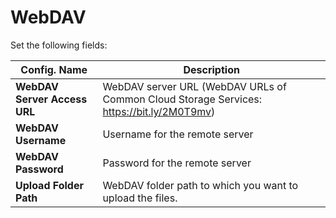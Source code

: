 # WebDAV

Set the following fields:

Config. Name | Description
------------ | -------------
**WebDAV Server Access URL** | WebDAV server URL (WebDAV URLs of Common Cloud Storage Services: https://bit.ly/2M0T9mv)
**WebDAV Username** | Username for the remote server
**WebDAV Password** | Password for the remote server
**Upload Folder Path** | WebDAV folder path to which you want to upload the files.
